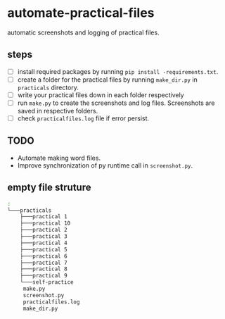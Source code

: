 # automate-practical-files

automatic screenshots and logging of practical files.

## steps

- [ ] install required packages by running `pip install -requirements.txt`.
- [ ] create a folder for the practical files by running `make_dir.py` in `practicals` directory.
- [ ] write your practical files down in each folder respectively
- [ ] run `make.py` to create the screenshots and log files. Screenshots are saved in respective folders.
- [ ] check `practicalfiles.log` file if error persist.

## TODO

- Automate making word files.
- Improve synchronization of py runtime call in `screenshot.py`.

## empty file struture

```bash
:
└───practicals
    ├───practical 1
    ├───practical 10
    ├───practical 2
    ├───practical 3
    ├───practical 4
    ├───practical 5
    ├───practical 6
    ├───practical 7
    ├───practical 8
    ├───practical 9
    └───self-practice
     make.py
     screenshot.py
     practicalfiles.log
     make_dir.py
```
